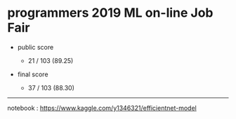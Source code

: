 # programmers 2019 ML on-line Job Fair

- public score
  - 21 / 103 (89.25)

- final score
  - 37 / 103 (88.30)

---

notebook : https://www.kaggle.com/y1346321/efficientnet-model
